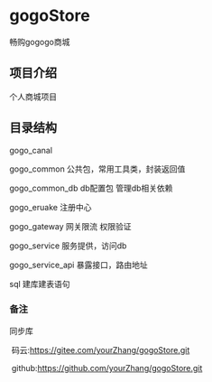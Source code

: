 # gogoStore
畅购gogogo商城

## 项目介绍

个人商城项目

## 目录结构

gogo_canal  

gogo_common	公共包，常用工具类，封装返回值

gogo_common_db	db配置包 管理db相关依赖

gogo_eruake	注册中心

gogo_gateway   网关限流 权限验证

gogo_service	服务提供，访问db

gogo_service_api	暴露接口，路由地址

sql	建库建表语句



### 备注

同步库

​	码云:https://gitee.com/yourZhang/gogoStore.git

​	github:https://github.com/yourZhang/gogoStore.git

